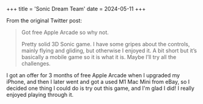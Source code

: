 +++
title = 'Sonic Dream Team'
date = 2024-05-11
+++

From the original Twitter post:

> Got free Apple Arcade so why not. 
>
> Pretty solid 3D Sonic game. I have some gripes about the controls, mainly flying and gliding, but otherwise I enjoyed it. A bit short but it’s basically a mobile game so it is what it is. Maybe I’ll try all the challenges.

I got an offer for 3 months of free Apple Arcade when I upgraded my iPhone, and then I later went and got a used M1 Mac Mini from eBay, so I decided one thing I could do is try out this game, and I'm glad I did! I really enjoyed playing through it. 